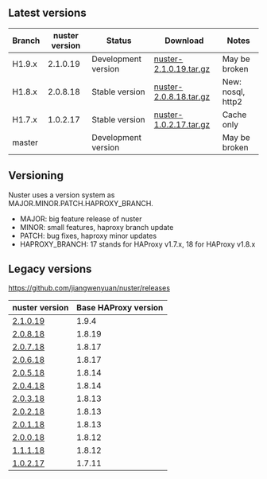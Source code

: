 
## Latest versions

Branch | nuster version | Status              | Download                    | Notes
------ | -------------- | ------              | --------                    | -----
H1.9.x | 2.1.0.19       | Development version | [nuster-2.1.0.19.tar.gz][3] | May be broken
H1.8.x | 2.0.8.18       | Stable version      | [nuster-2.0.8.18.tar.gz][2] | New: nosql, http2
H1.7.x | 1.0.2.17       | Stable version      | [nuster-1.0.2.17.tar.gz][1] | Cache only
master |                | Development version |                             | May be broken

[1]:https://github.com/jiangwenyuan/nuster/releases/download/v1.0.2.17/nuster-1.0.2.17.tar.gz
[2]:https://github.com/jiangwenyuan/nuster/releases/download/v2.0.8.18/nuster-2.0.8.18.tar.gz
[3]:https://github.com/jiangwenyuan/nuster/releases/download/v2.1.0.19/nuster-2.1.0.19.tar.gz

## Versioning

Nuster uses a version system as MAJOR.MINOR.PATCH.HAPROXY_BRANCH.

* MAJOR: big feature release of nuster
* MINOR: small features, haproxy branch update
* PATCH: bug fixes, haproxy minor updates
* HAPROXY_BRANCH: 17 stands for HAProxy v1.7.x, 18 for HAProxy v1.8.x

## Legacy versions

https://github.com/jiangwenyuan/nuster/releases

| nuster version                                                            | Base HAProxy version
| --------------                                                            | ---------------
| [2.1.0.19](https://github.com/jiangwenyuan/nuster/releases/tag/v2.1.0.19) | 1.9.4
| [2.0.8.18](https://github.com/jiangwenyuan/nuster/releases/tag/v2.0.8.18) | 1.8.19
| [2.0.7.18](https://github.com/jiangwenyuan/nuster/releases/tag/v2.0.7.18) | 1.8.17
| [2.0.6.18](https://github.com/jiangwenyuan/nuster/releases/tag/v2.0.6.18) | 1.8.17
| [2.0.5.18](https://github.com/jiangwenyuan/nuster/releases/tag/v2.0.5.18) | 1.8.14
| [2.0.4.18](https://github.com/jiangwenyuan/nuster/releases/tag/v2.0.4.18) | 1.8.14
| [2.0.3.18](https://github.com/jiangwenyuan/nuster/releases/tag/v2.0.3.18) | 1.8.13
| [2.0.2.18](https://github.com/jiangwenyuan/nuster/releases/tag/v2.0.2.18) | 1.8.13
| [2.0.1.18](https://github.com/jiangwenyuan/nuster/releases/tag/v2.0.1.18) | 1.8.13
| [2.0.0.18](https://github.com/jiangwenyuan/nuster/releases/tag/v2.0.0.18) | 1.8.12
| [1.1.1.18](https://github.com/jiangwenyuan/nuster/releases/tag/v1.1.1.18) | 1.8.12
| [1.0.2.17](https://github.com/jiangwenyuan/nuster/releases/tag/v1.0.2.17) | 1.7.11
